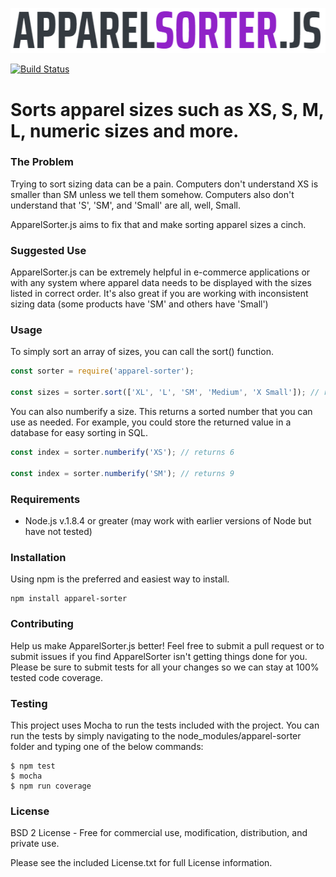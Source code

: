 ![ApparelSorter.js](/logocurrent.png)

[![Build Status](https://travis-ci.org/gaclab/ApparelSorter.js.svg?branch=master)](https://travis-ci.org/gaclab/ApparelSorter.js)

# Sorts apparel sizes such as XS, S, M, L, numeric sizes and more.

### The Problem
Trying to sort sizing data can be a pain. Computers don't understand XS is smaller than SM unless we tell them somehow. Computers also don't understand that 'S', 'SM', and 'Small' are all, well, Small.

ApparelSorter.js aims to fix that and make sorting apparel sizes a cinch.


### Suggested Use
ApparelSorter.js can be extremely helpful in e-commerce applications or with any system where apparel data needs to be displayed with the sizes listed in correct order. It's also great if you are working with inconsistent sizing data (some products have 'SM' and others have 'Small')


### Usage
To simply sort an array of sizes, you can call the sort() function.
```javascript
const sorter = require('apparel-sorter');

const sizes = sorter.sort(['XL', 'L', 'SM', 'Medium', 'X Small']); // returns ['X Small','SM','Medium','L','XL']
```
You can also numberify a size. This returns a sorted number that you can use as needed. For example, you could store the returned value in a database for easy sorting in SQL.
```javascript
const index = sorter.numberify('XS'); // returns 6

const index = sorter.numberify('SM'); // returns 9
```

### Requirements
- Node.js v.1.8.4 or greater (may work with earlier versions of Node but have not tested)


### Installation
Using npm is the preferred and easiest way to install.
```
npm install apparel-sorter
```

### Contributing
Help us make ApparelSorter.js better! Feel free to submit a pull request or to submit issues if you find ApparelSorter isn't getting things done for you.
Please be sure to submit tests for all your changes so we can stay at 100% tested code coverage.

### Testing
This project uses Mocha to run the tests included with the project.
You can run the tests by simply navigating to the node_modules/apparel-sorter folder and typing one of the below commands:
```
$ npm test
$ mocha
$ npm run coverage
```

### License
BSD 2 License - Free for commercial use, modification, distribution, and private use.

Please see the included License.txt for full License information.

